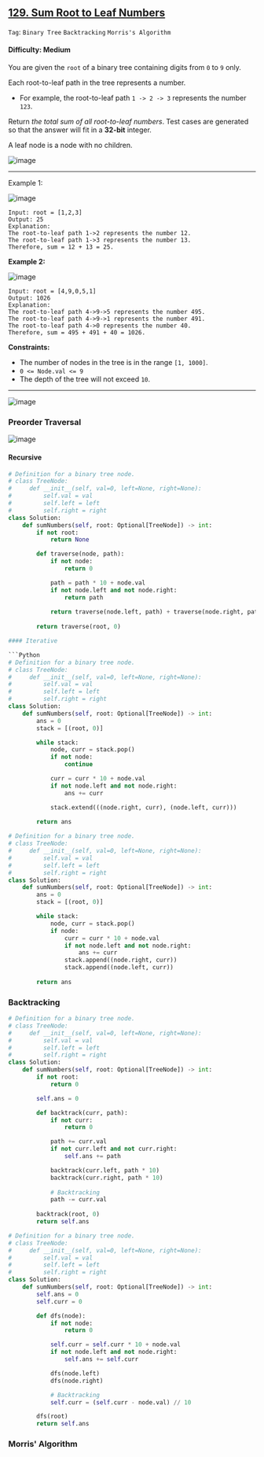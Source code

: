 ## [129. Sum Root to Leaf Numbers](https://leetcode.com/problems/sum-root-to-leaf-numbers/)

```Tag```: ```Binary Tree``` ```Backtracking``` ```Morris's Algorithm```

#### Difficulty: Medium

You are given the ```root``` of a binary tree containing digits from ```0``` to ```9``` only.

Each root-to-leaf path in the tree represents a number.

- For example, the root-to-leaf path ```1 -> 2 -> 3``` represents the number ```123```.

Return _the total sum of all root-to-leaf numbers_. Test cases are generated so that the answer will fit in a __32-bit__ integer.

A leaf node is a node with no children.

![image](https://user-images.githubusercontent.com/35042430/224918793-028537ce-54bf-4901-b7fe-be8b581d6eaa.png)

---
Example 1:

![image](https://assets.leetcode.com/uploads/2021/02/19/num1tree.jpg)
```
Input: root = [1,2,3]
Output: 25
Explanation:
The root-to-leaf path 1->2 represents the number 12.
The root-to-leaf path 1->3 represents the number 13.
Therefore, sum = 12 + 13 = 25.
```

__Example 2:__

![image](https://assets.leetcode.com/uploads/2021/02/19/num2tree.jpg)
```
Input: root = [4,9,0,5,1]
Output: 1026
Explanation:
The root-to-leaf path 4->9->5 represents the number 495.
The root-to-leaf path 4->9->1 represents the number 491.
The root-to-leaf path 4->0 represents the number 40.
Therefore, sum = 495 + 491 + 40 = 1026.
```

__Constraints:__

- The number of nodes in the tree is in the range ```[1, 1000]```.
- ```0 <= Node.val <= 9```
- The depth of the tree will not exceed ```10```.

---

![image](https://leetcode.com/problems/sum-root-to-leaf-numbers/Figures/129/preorder2.png)

### Preorder Traversal

![image](https://leetcode.com/problems/sum-root-to-leaf-numbers/Figures/129/ddfs2.png)

#### Recursive

```Python
# Definition for a binary tree node.
# class TreeNode:
#     def __init__(self, val=0, left=None, right=None):
#         self.val = val
#         self.left = left
#         self.right = right
class Solution:
    def sumNumbers(self, root: Optional[TreeNode]) -> int:
        if not root:
            return None

        def traverse(node, path):
            if not node:
                return 0

            path = path * 10 + node.val
            if not node.left and not node.right:
                return path
            
            return traverse(node.left, path) + traverse(node.right, path)
        
        return traverse(root, 0)

#### Iterative

```Python
# Definition for a binary tree node.
# class TreeNode:
#     def __init__(self, val=0, left=None, right=None):
#         self.val = val
#         self.left = left
#         self.right = right
class Solution:
    def sumNumbers(self, root: Optional[TreeNode]) -> int:
        ans = 0
        stack = [(root, 0)]

        while stack:
            node, curr = stack.pop()
            if not node:
                continue

            curr = curr * 10 + node.val
            if not node.left and not node.right:
                ans += curr

            stack.extend(((node.right, curr), (node.left, curr)))
        
        return ans
```

```Python
# Definition for a binary tree node.
# class TreeNode:
#     def __init__(self, val=0, left=None, right=None):
#         self.val = val
#         self.left = left
#         self.right = right
class Solution:
    def sumNumbers(self, root: Optional[TreeNode]) -> int:
        ans = 0
        stack = [(root, 0)]

        while stack:
            node, curr = stack.pop()
            if node:
                curr = curr * 10 + node.val
                if not node.left and not node.right:
                    ans += curr
                stack.append((node.right, curr))
                stack.append((node.left, curr))
        
        return ans
```

### Backtracking

```Python
# Definition for a binary tree node.
# class TreeNode:
#     def __init__(self, val=0, left=None, right=None):
#         self.val = val
#         self.left = left
#         self.right = right
class Solution:
    def sumNumbers(self, root: Optional[TreeNode]) -> int:
        if not root:
            return 0

        self.ans = 0

        def backtrack(curr, path):
            if not curr:
                return 0

            path += curr.val
            if not curr.left and not curr.right:
                self.ans += path

            backtrack(curr.left, path * 10)
            backtrack(curr.right, path * 10)
            
            # Backtracking
            path -= curr.val
        
        backtrack(root, 0)
        return self.ans
```

```Python
# Definition for a binary tree node.
# class TreeNode:
#     def __init__(self, val=0, left=None, right=None):
#         self.val = val
#         self.left = left
#         self.right = right
class Solution:
    def sumNumbers(self, root: Optional[TreeNode]) -> int:
        self.ans = 0
        self.curr = 0

        def dfs(node):
            if not node:
                return 0

            self.curr = self.curr * 10 + node.val
            if not node.left and not node.right:
                self.ans += self.curr

            dfs(node.left)
            dfs(node.right)

            # Backtracking
            self.curr = (self.curr - node.val) // 10

        dfs(root)
        return self.ans
```

### Morris' Algorithm
